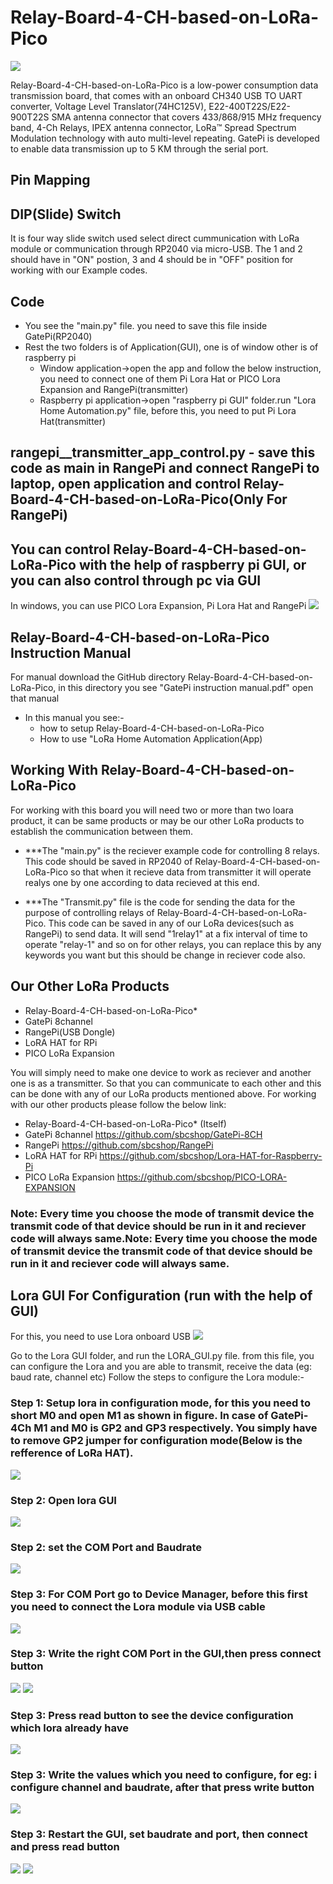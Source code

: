 # Relay-Board-4-CH-based-on-LoRa-Pico

<img src ="https://github.com/sbcshop/Raspberry-Pi-HAT-based-on-LoRa/blob/main/images/8_%20ch1.png" />

Relay-Board-4-CH-based-on-LoRa-Pico is a low-power consumption data transmission board, that comes with an onboard CH340 USB TO UART converter, Voltage Level Translator(74HC125V), E22-400T22S/E22-900T22S SMA antenna connector that covers 433/868/915 MHz frequency band, 4-Ch Relays, IPEX antenna connector, LoRa™ Spread Spectrum Modulation technology with auto multi-level repeating. GatePi is developed to enable data transmission up to 5 KM through the serial port.

## Pin Mapping

## DIP(Slide) Switch
It is four way slide switch used select direct cummunication with LoRa module or communication through RP2040 via micro-USB. The 1 and 2 should have in "ON" postion, 3 and 4 should be in "OFF" position for working with our Example codes.

## Code
  * You see the "main.py" file. you need to save this file inside GatePi(RP2040)
  * Rest the two folders is of Application(GUI), one is of window other is of raspberry pi
    * Window application->open the app and follow the below instruction, you need to connect one of them Pi Lora Hat or PICO Lora Expansion and RangePi(transmitter)
    * Raspberry pi application->open "raspberry pi GUI" folder.run "Lora Home Automation.py" file, before this, you need to put Pi Lora Hat(transmitter) 
    
## **rangepi__transmitter_app_control.py** - save this code as main in RangePi and connect RangePi to laptop, open application and control Relay-Board-4-CH-based-on-LoRa-Pico(Only For RangePi)

## You can control Relay-Board-4-CH-based-on-LoRa-Pico with the help of raspberry pi GUI, or you can also control through pc via GUI
In windows, you can use PICO Lora Expansion, Pi Lora Hat and RangePi
<img src="https://github.com/sbcshop/GatePi/blob/main/images/img7.JPG" />

## Relay-Board-4-CH-based-on-LoRa-Pico Instruction Manual
   For manual download the GitHub directory Relay-Board-4-CH-based-on-LoRa-Pico, in this directory you see "GatePi instruction manual.pdf" open that manual
   * In this manual you see:-
      * how to setup Relay-Board-4-CH-based-on-LoRa-Pico 
      * How to use "LoRa Home Automation Application(App)

     
## Working With Relay-Board-4-CH-based-on-LoRa-Pico

For working with this board you will need two or more than two loara product, it can be same products or may be our other LoRa products to establish the communication between them.

* ***The "main.py" is the reciever example code for controlling 8 relays. This code should be saved in RP2040 of Relay-Board-4-CH-based-on-LoRa-Pico so that when it recieve data from transmitter it will operate realys one by one according to data recieved at this end.

* ***The "Transmit.py" file is the code for sending the data for the purpose of controlling relays of Relay-Board-4-CH-based-on-LoRa-Pico. This code can be saved in any of our LoRa devices(such as RangePi) to send data. It will send "1relay1" at a fix interval of time to operate "relay-1" and so on for other relays, you can replace this by any keywords you want but this should be change in reciever code also.

## Our Other LoRa Products

* Relay-Board-4-CH-based-on-LoRa-Pico*
* GatePi 8channel
* RangePi(USB Dongle)
* LoRA HAT for RPi
* PICO LoRa Expansion

You will simply need to make one device to work as reciever and another one is as a transmitter. So that you can communicate to each other and this can be done with any of our LoRa products mentioned above. For working with our other products please follow the below link:

* Relay-Board-4-CH-based-on-LoRa-Pico* (Itself)
* GatePi 8channel
https://github.com/sbcshop/GatePi-8CH
* RangePi
https://github.com/sbcshop/RangePi
* LoRA HAT for RPi
https://github.com/sbcshop/Lora-HAT-for-Raspberry-Pi
* PICO LoRa Expansion
https://github.com/sbcshop/PICO-LORA-EXPANSION

### Note: Every time you choose the mode of transmit device the transmit code of that device should be run in it and reciever code will always same.Note: Every time you choose the mode of transmit device the transmit code of that device should be run in it and reciever code will always same.

 ## Lora GUI For Configuration (run with the help of GUI)
 For this, you need to use Lora onboard USB 
 <img src= "https://github.com/sbcshop/Lora-HAT-for-Raspberry-Pi/blob/main/images/img_18.jpg" />
 
 Go to the Lora GUI folder, and run the LORA_GUI.py file. from this file, you can configure the Lora and you are able to transmit, receive the data  (eg: baud rate, channel etc)
 Follow the steps to configure the Lora module:-

 ### Step 1: Setup lora in configuration mode, for this you need to short M0 and open M1 as shown in figure. In case of GatePi-4Ch M1 and M0 is GP2 and GP3 respectively. You simply have to remove GP2 jumper for configuration mode(Below is the refference of LoRa HAT).
  <img src= "https://github.com/sbcshop/Lora-HAT-for-Raspberry-Pi/blob/main/images/img_16.jpg" />
 
### Step 2: Open lora GUI 
 <img src= "https://github.com/sbcshop/Lora-HAT-for-Raspberry-Pi/blob/main/images/img_1.png" />

### Step 2: set the COM Port and Baudrate
  <img src= "https://github.com/sbcshop/Lora-HAT-for-Raspberry-Pi/blob/main/images/img_2.png" />
 
### Step 3: For COM Port go to Device Manager, before this first you need to connect the Lora module via USB cable 
  <img src= "https://github.com/sbcshop/Lora-HAT-for-Raspberry-Pi/blob/main/images/img_7.png" />
 
### Step 3: Write the right COM Port in the GUI,then press connect button
  <img src= "https://github.com/sbcshop/Lora-HAT-for-Raspberry-Pi/blob/main/images/img_8.png" />
  <img src= "https://github.com/sbcshop/Lora-HAT-for-Raspberry-Pi/blob/main/images/img_9.png" />

### Step 3: Press read button to see the device configuration which lora already have
  <img src= "https://github.com/sbcshop/Lora-HAT-for-Raspberry-Pi/blob/main/images/img__10.png" />
 
### Step 3: Write the values which you need to configure, for eg: i configure channel and baudrate, after that press write button
  <img src= "https://github.com/sbcshop/Lora-HAT-for-Raspberry-Pi/blob/main/images/img_13.png" />
 
### Step 3: Restart the GUI, set baudrate and port, then connect and press read button 
  <img src= "https://github.com/sbcshop/Lora-HAT-for-Raspberry-Pi/blob/main/images/img_14.png" />
  <img src= "https://github.com/sbcshop/Lora-HAT-for-Raspberry-Pi/blob/main/images/img_15.png" />
  
